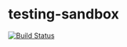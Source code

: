 testing-sandbox
===============

[![Build Status](https://travis-ci.org/roberthunt/testing-sandbox.svg?branch=master)](https://travis-ci.org/roberthunt/testing-sandbox)